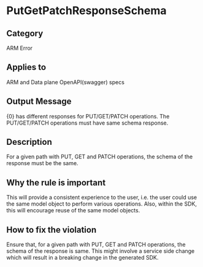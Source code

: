 # PutGetPatchResponseSchema

## Category

ARM Error

## Applies to

ARM and Data plane OpenAPI(swagger) specs

## Output Message

{0} has different responses for PUT/GET/PATCH operations. The PUT/GET/PATCH operations must have same schema response.

## Description

For a given path with PUT, GET and PATCH operations, the schema of the response must be the same.

## Why the rule is important

This will provide a consistent experience to the user, i.e. the user could use the same model object to perform various operations. Also, within the SDK, this will encourage reuse of the same model objects.

## How to fix the violation

Ensure that, for a given path with PUT, GET and PATCH operations, the schema of the response is same. This might involve a service side change which will result in a breaking change in the generated SDK.
